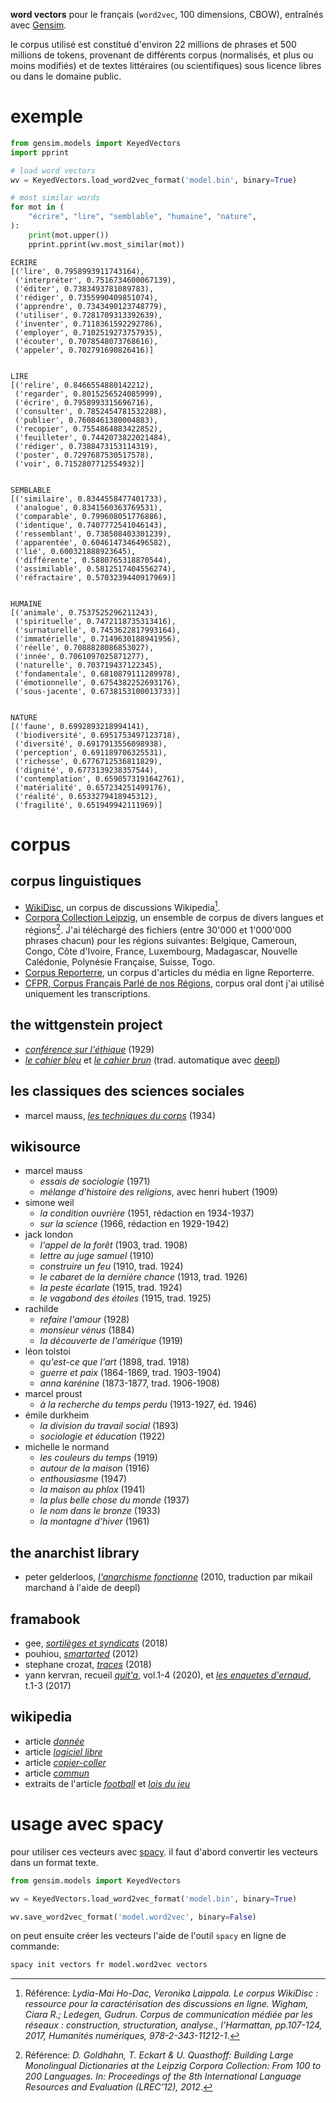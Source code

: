 __word vectors__ pour le français (`word2vec`, 100 dimensions, CBOW), entraînés avec [Gensim](https://radimrehurek.com/gensim/).

le corpus utilisé est constitué d'environ 22 millions de phrases et 500 millions de tokens, provenant de différents corpus (normalisés, et plus ou moins modifiés) et de textes littéraires (ou scientifiques) sous licence libres ou dans le domaine public.

exemple
=======

```python
from gensim.models import KeyedVectors
import pprint

# load word vectors
wv = KeyedVectors.load_word2vec_format('model.bin', binary=True)

# most similar words
for mot in (
    "écrire", "lire", "semblable", "humaine", "nature",
):
    print(mot.upper())
    pprint.pprint(wv.most_similar(mot))
```

```
ÉCRIRE
[('lire', 0.7958993911743164),
 ('interpréter', 0.7516734600067139),
 ('éditer', 0.7383493781089783),
 ('rédiger', 0.7355990409851074),
 ('apprendre', 0.7343490123748779),
 ('utiliser', 0.7281709313392639),
 ('inventer', 0.7118361592292786),
 ('employer', 0.7102519273757935),
 ('écouter', 0.7078548073768616),
 ('appeler', 0.702791690826416)]


LIRE
[('relire', 0.8466554880142212),
 ('regarder', 0.8015256524085999),
 ('écrire', 0.7958993315696716),
 ('consulter', 0.7852454781532288),
 ('publier', 0.7608461380004883),
 ('recopier', 0.7554864883422852),
 ('feuilleter', 0.7442073822021484),
 ('rédiger', 0.7388473153114319),
 ('poster', 0.7297687530517578),
 ('voir', 0.7152807712554932)]


SEMBLABLE
[('similaire', 0.8344558477401733),
 ('analogue', 0.8341560363769531),
 ('comparable', 0.799608051776886),
 ('identique', 0.7407772541046143),
 ('ressemblant', 0.738508403301239),
 ('apparentée', 0.6046147346496582),
 ('lié', 0.600321888923645),
 ('différente', 0.5880765318870544),
 ('assimilable', 0.5812517404556274),
 ('réfractaire', 0.5703239440917969)]


HUMAINE
[('animale', 0.7537525296211243),
 ('spirituelle', 0.7472118735313416),
 ('surnaturelle', 0.7453622817993164),
 ('immatérielle', 0.7149630188941956),
 ('réelle', 0.7088828086853027),
 ('innée', 0.7061097025871277),
 ('naturelle', 0.703719437122345),
 ('fondamentale', 0.6810879111289978),
 ('émotionnelle', 0.6754382252693176),
 ('sous-jacente', 0.6738153100013733)]


NATURE
[('faune', 0.6992893218994141),
 ('biodiversité', 0.6951753497123718),
 ('diversité', 0.6917913556098938),
 ('perception', 0.691189706325531),
 ('richesse', 0.6776712536811829),
 ('dignité', 0.6773139238357544),
 ('contemplation', 0.6590573191642761),
 ('matérialité', 0.657234251499176),
 ('réalité', 0.6533279418945312),
 ('fragilité', 0.651949942111969)]
```

corpus
=======

corpus linguistiques
--------------------

- [WikiDisc](https://www.ortolang.fr/market/corpora/wikidisc), un corpus de discussions Wikipedia[^1].
- [Corpora Collection Leipzig](https://wortschatz.uni-leipzig.de/en/download/French), un ensemble de corpus de divers langues et régions[^2]. J'ai téléchargé des fichiers (entre 30'000 et 1'000'000 phrases chacun) pour les régions suivantes: Belgique, Cameroun, Congo, Côte d'Ivoire, France, Luxembourg, Madagascar, Nouvelle Calédonie, Polynésie Française, Suisse, Togo.
- [Corpus Reporterre](https://www.ortolang.fr/market/corpora/corpus-reporterre), un corpus d'articles du média en ligne Reporterre.
- [CFPR, Corpus Français Parlé de nos Régions](https://cfpr.huma-num.fr/), corpus oral dont j'ai utilisé uniquement les transcriptions.

[^1]: Référence: _Lydia-Mai Ho-Dac, Veronika Laippala. Le corpus WikiDisc : ressource pour la caractérisation des discussions en ligne. Wigham, Ciara R.; Ledegen, Gudrun. Corpus de communication médiée par les réseaux : construction, structuration, analyse., l'Harmattan, pp.107-124, 2017, Humanités numériques, 978-2-343-11212-1_. 

[^2]: Référence: _D. Goldhahn, T. Eckart & U. Quasthoff: Building Large Monolingual Dictionaries at the Leipzig Corpora Collection: From 100 to 200 Languages. In: Proceedings of the 8th International Language Resources and Evaluation (LREC'12), 2012_.

the wittgenstein project
------------------------

- [_conférence sur l'éthique_](https://www.wittgensteinproject.org/w/index.php/Une_conf%C3%A9rence_sur_l%E2%80%99Ethique) (1929)
- [_le cahier bleu_](https://www.wittgensteinproject.org/w/index.php/Blue_Book) et [_le cahier brun_](https://wittgensteinproject.org/w/index.php/Brown_Book) (trad. automatique avec [deepl](https://www.deepl.com/en/translator))

les classiques des sciences sociales
------------------------------------

- marcel mauss, [_les techniques du corps_](https://archive.wikiwix.com/cache/index2.php?url=http%3A%2F%2Fclassiques.uqac.ca%2Fclassiques%2Fmauss_marcel%2Fsocio_et_anthropo%2F6_Techniques_corps%2FTechniques_corps.html#federation=archive.wikiwix.com&tab=url) (1934)

wikisource
----------

- marcel mauss
    - _essais de sociologie_ (1971)
    - _mélange d'histoire des religions_, avec henri hubert (1909)
- simone weil
    - _la condition ouvrière_ (1951, rédaction en 1934-1937)
    - _sur la science_ (1966, rédaction en 1929-1942)
- jack london
    - _l'appel de la forêt_ (1903, trad. 1908)
    - _lettre au juge samuel_ (1910)
    - _construire un feu_ (1910, trad. 1924)
    - _le cabaret de la dernière chance_ (1913, trad. 1926)
    - _la peste écarlate_ (1915, trad. 1924)
    - _le vagabond des étoiles_ (1915, trad. 1925)
- rachilde
    - _refaire l'amour_ (1928)
    - _monsieur vénus_ (1884)
    - _la découverte de l'amérique_ (1919)
- léon tolstoi
    - _qu'est-ce que l'art_ (1898, trad. 1918)
    - _guerre et paix_ (1864-1869, trad. 1903-1904)
    - _anna karénine_ (1873-1877, trad. 1906-1908)
- marcel proust
    - _à la recherche du temps perdu_ (1913-1927, éd. 1946)
- émile durkheim
    - _la division du travail social_ (1893)
    - _sociologie et éducation_ (1922)
- michelle le normand
    - _les couleurs du temps_ (1919)
    - _autour de la maison_ (1916)
    - _enthousiasme_ (1947)
    - _la maison au phlox_ (1941)
    - _la plus belle chose du monde_ (1937)
    - _le nom dans le bronze_ (1933)
    - _la montagne d'hiver_ (1961)


the anarchist library
---------------------

- peter gelderloos, [_l'anarchisme fonctionne_](https://fr.anarchistlibraries.net/library/peter-gelderloos-anarchie-fonctionne) (2010, traduction par mikail marchand à l'aide de deepl)

framabook
---------

- gee, [_sortilèges et syndicats_](https://archives.framabook.org/working-class-heroic-fantasy/index.html) (2018)
- pouhiou, [_smartarted_](https://archives.framabook.org/smartarded-le-cycle-des-noenautes-ii/index.html) (2012)
- stephane crozat, [_traces_](https://archives.framabook.org/traces/index.html) (2018)
- yann kervran, recueil [_quit'a_](https://archives.framabook.org/qita_01/index.html), vol.1-4 (2020), et [_les enquetes d'ernaud_](https://archives.framabook.org/la-nef-des-loups/index.html), t.1-3 (2017)

wikipedia
------------------

- article [_donnée_](https://fr.wikipedia.org/wiki/Donn%C3%A9e)
- article [_logiciel libre_](https://fr.wikipedia.org/wiki/Logiciel_libre)
- article [_copier-coller_](https://fr.wikipedia.org/wiki/Copier-coller)
- article [_commun_](https://fr.wikipedia.org/wiki/Communs)
- extraits de l'article [_football_](https://fr.wikipedia.org/wiki/Football) et [_lois du jeu_](https://fr.wikipedia.org/wiki/Lois_du_jeu)

usage avec spacy
================

pour utiliser ces vecteurs avec [spacy](https://spacy.io/). il faut d'abord convertir les vecteurs dans un format texte.

```python
from gensim.models import KeyedVectors

wv = KeyedVectors.load_word2vec_format('model.bin', binary=True)

wv.save_word2vec_format('model.word2vec', binary=False)
```

on peut ensuite créer les vecteurs l'aide de l'outil `spacy` en ligne de commande:

```bash
spacy init vectors fr model.word2vec vectors
```
